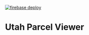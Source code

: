 [![firebase deploy](https://github.com/agrc/Parcels/actions/workflows/nodejs.yml/badge.svg)](https://github.com/agrc/Parcels/actions/workflows/nodejs.yml)

# Utah Parcel Viewer
